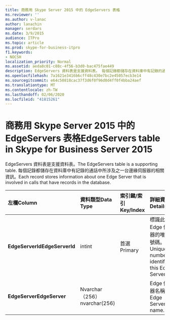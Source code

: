 ```yaml
---
title: 商務用 Skype Server 2015 中的 EdgeServers 表格
ms.reviewer: ''
ms.author: v-lanac
author: lanachin
manager: serdars
ms.date: 3/9/2015
audience: ITPro
ms.topic: article
ms.prod: skype-for-business-itpro
f1.keywords:
- NOCSH
localization_priority: Normal
ms.assetid: aeda8c01-c88c-4f56-b3d0-bac475fae449
description: EdgeServers 資料表是支援資料表。 每個記錄都儲存在資料庫中有記錄的通話中所涉及之一台邊緣伺服器的相關資訊。
ms.openlocfilehash: 7a1621e3416b6cff48c430e7bc2e45057ecb3e14
ms.sourcegitcommit: e64c50818cac37f3d6f0f96d0d4ff0f4bba24aef
ms.translationtype: MT
ms.contentlocale: zh-TW
ms.lasthandoff: 02/06/2020
ms.locfileid: "41815261"
---
```

# <a name="edgeservers-table-in-skype-for-business-server-2015"></a><span data-ttu-id="d472f-104">商務用 Skype Server 2015 中的 EdgeServers 表格</span><span class="sxs-lookup"><span data-stu-id="d472f-104">EdgeServers table in Skype for Business Server 2015</span></span>
 
<span data-ttu-id="d472f-105">EdgeServers 資料表是支援資料表。</span><span class="sxs-lookup"><span data-stu-id="d472f-105">The EdgeServers table is a supporting table.</span></span> <span data-ttu-id="d472f-106">每個記錄都儲存在資料庫中有記錄的通話中所涉及之一台邊緣伺服器的相關資訊。</span><span class="sxs-lookup"><span data-stu-id="d472f-106">Each record stores information about one Edge Server that is involved in calls that have records in the database.</span></span>
  
|<span data-ttu-id="d472f-107">**左欄**</span><span class="sxs-lookup"><span data-stu-id="d472f-107">**Column**</span></span>|<span data-ttu-id="d472f-108">**資料類型**</span><span class="sxs-lookup"><span data-stu-id="d472f-108">**Data Type**</span></span>|<span data-ttu-id="d472f-109">**索引鍵/索引**</span><span class="sxs-lookup"><span data-stu-id="d472f-109">**Key/Index**</span></span>|<span data-ttu-id="d472f-110">**詳細資料**</span><span class="sxs-lookup"><span data-stu-id="d472f-110">**Details**</span></span>|
|:-----|:-----|:-----|:-----|
|<span data-ttu-id="d472f-111">**EdgeServerId**</span><span class="sxs-lookup"><span data-stu-id="d472f-111">**EdgeServerId**</span></span> <br/> |<span data-ttu-id="d472f-112">int</span><span class="sxs-lookup"><span data-stu-id="d472f-112">int</span></span>  <br/> |<span data-ttu-id="d472f-113">首選</span><span class="sxs-lookup"><span data-stu-id="d472f-113">Primary</span></span>  <br/> |<span data-ttu-id="d472f-114">標識此 Edge 伺服器的唯一號碼。</span><span class="sxs-lookup"><span data-stu-id="d472f-114">Unique number identifying this Edge Server.</span></span>  <br/> |
|<span data-ttu-id="d472f-115">**EdgeServer**</span><span class="sxs-lookup"><span data-stu-id="d472f-115">**EdgeServer**</span></span> <br/> |<span data-ttu-id="d472f-116">Nvarchar （256）</span><span class="sxs-lookup"><span data-stu-id="d472f-116">nvarchar(256)</span></span>  <br/> | <br/> |<span data-ttu-id="d472f-117">Edge 伺服器名稱。</span><span class="sxs-lookup"><span data-stu-id="d472f-117">Edge Server name.</span></span>  <br/> |
   

